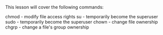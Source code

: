 This lesson will cover the following commands:

chmod - modify file access rights
su - temporarily become the superuser
sudo - temporarily become the superuser
chown - change file ownership
chgrp - change a file's group ownership
